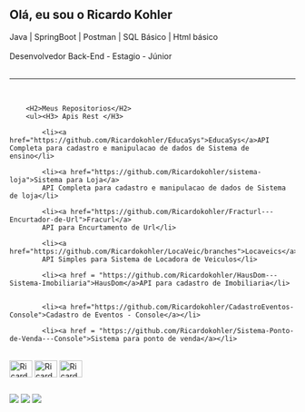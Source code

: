 ## Olá, eu sou o Ricardo Kohler 
 Java | SpringBoot | Postman | SQL Básico | Html básico<br><br> Desenvolvedor Back-End - Estagio - Júnior<br><br><hr>

<br>
	
		<H2>Meus Repositorios</H2>
		<ul><H3> Apis Rest </H3>
				
			<li><a href="https://github.com/Ricardokohler/EducaSys">EducaSys</a>API Completa para cadastro e manipulacao de dados de Sistema de ensino</li>

			<li><a href="https://github.com/Ricardokohler/sistema-loja">Sistema para Loja</a>
			API Completa para cadastro e manipulacao de dados de Sistema de loja</li>
				
			<li><a href="https://github.com/Ricardokohler/Fracturl---Encurtador-de-Url">Fracurl</a>
			API para Encurtamento de Url</li>
				
			<li><a href="https://github.com/Ricardokohler/LocaVeic/branches">Locaveics</a>
			API Simples para Sistema de Locadora de Veiculos</li>	
				
			<li><a href = "https://github.com/Ricardokohler/HausDom---Sistema-Imobiliaria">HausDom</a>API para cadastro de Imobiliaria</li>


			<li><a href="https://github.com/Ricardokohler/CadastroEventos-Console">Cadastro de Eventos - Console</a></li>
				
			<li><a href = "https://github.com/Ricardokohler/Sistema-Ponto-de-Venda---Console">Sistema para ponto de venda</a></li>
		
		
</ul>



<div style="display: inline_block"><br>
            <img align=center alt="Ricardo-Java" height="30" width="40" src="https://cdn.jsdelivr.net/gh/devicons/devicon@latest/icons/java/java-original.svg" />
            <img align=center alt="Ricardo-Spring" height="30" width="40" src="https://cdn.jsdelivr.net/gh/devicons/devicon@latest/icons/spring/spring-original.svg" />
            <img align=center alt="Ricardo-Postman" height="30" width="40" src="https://cdn.jsdelivr.net/gh/devicons/devicon@latest/icons/postman/postman-original.svg" />
</div> 

  ##

  <div> 
  <a href="https://wa.me/5511961237444" target="_blank"><img src="https://img.shields.io/badge/WhatsApp-25D366?style=for-the-badge&logo=whatsapp&logoColor=white" target="_blank"></a>
  <a href = "mailto:ricardokohlermk@gmail.com"><img src="https://img.shields.io/badge/-Gmail-%23333?style=for-the-badge&logo=gmail&logoColor=white" target="_blank"></a>
  <a href="https://www.linkedin.com/in/ricardo-bkohler" target="_blank"><img src="https://img.shields.io/badge/-LinkedIn-%230077B5?style=for-the-badge&logo=linkedin&logoColor=white" target="_blank"></a> 
  
</div>
            
          
